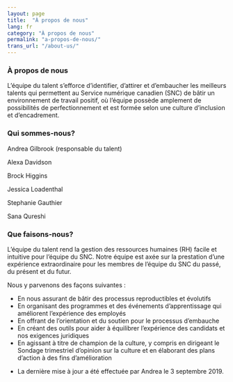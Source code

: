 ```yaml
---
layout: page
title:  "À propos de nous"
lang: fr
category: "À propos de nous"
permalink: "a-propos-de-nous/"
trans_url: "/about-us/"
---
```


### À propos de nous
L’équipe du talent s’efforce d’identifier, d’attirer et d’embaucher les meilleurs talents qui permettent au Service numérique canadien (SNC) de bâtir un environnement de travail positif, où l’équipe possède amplement de possibilités de perfectionnement et est formée selon une culture d’inclusion et d’encadrement.

### Qui sommes-nous?

Andrea Gilbrook (responsable du talent)

Alexa Davidson

Brock Higgins

Jessica Loadenthal

Stephanie Gauthier

Sana Qureshi

### Que faisons-nous?
L’équipe du talent rend la gestion des ressources humaines (RH) facile et intuitive pour l’équipe du SNC. Notre équipe est axée sur la prestation d’une expérience extraordinaire pour les membres de l’équipe du SNC du passé, du présent et du futur. 

Nous y parvenons des façons suivantes :
* En nous assurant de bâtir des processus reproductibles et évolutifs
* En organisant des programmes et des événements d’apprentissage qui améliorent l’expérience des employés
* En offrant de l’orientation et du soutien pour le processus d’embauche
* En créant des outils pour aider à équilibrer l’expérience des candidats et nos exigences juridiques
* En agissant à titre de champion de la culture, y compris en dirigeant le Sondage trimestriel d’opinion sur la culture et en élaborant des plans d’action à des fins d’amélioration


- La dernière mise à jour a été effectuée par Andrea le 3 septembre 2019.

